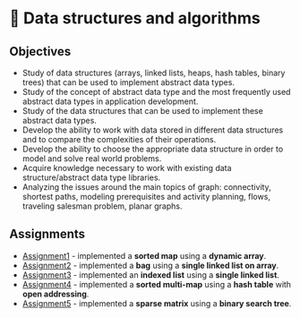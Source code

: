 # 🧱 Data structures and algorithms

## Objectives
- Study of data structures (arrays, linked lists, heaps, hash tables, binary trees) that can be used to implement abstract data types.
- Study of the concept of abstract data type and the most frequently used abstract data types in application development.
- Study of the data structures that can be used to implement these abstract data types.
- Develop the ability to work with data stored in different data structures and to compare the complexities of their operations.
- Develop the ability to choose the appropriate data structure in order to model and solve real world problems.
- Acquire knowledge necessary to work with existing data structure/abstract data type libraries.
- Analyzing the issues around the main topics of graph: connectivity, shortest paths, modeling prerequisites and activity planning, flows, traveling salesman problem, planar graphs.

## Assignments
- [Assignment1](https://github.com/andrei-dragan/data-structures-and-algorithms-assignment1) - implemented a **sorted map** using a **dynamic array**.
- [Assignment2](https://github.com/andrei-dragan/data-structures-and-algorithms-assignment2) - implemented a **bag** using a **single linked list on array**.
- [Assignment3](https://github.com/andrei-dragan/data-structures-and-algorithms-assignment3) - implemented an **indexed list** using a **single linked list**.
- [Assignment4](https://github.com/andrei-dragan/data-structures-and-algorithms-assignment4) - implemented a **sorted multi-map** using a **hash table** with **open addressing**.
- [Assignment5](https://github.com/andrei-dragan/data-structures-and-algorithms-assignment5) - implemented a **sparse matrix** using a **binary search tree**.
